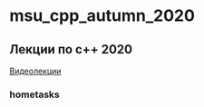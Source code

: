 # msu_cpp_autumn_2020

## Лекции по c++ 2020

[Видеолекции](https://www.youtube.com/watch?v=YXbrMny86U0&list=PLrCZzMib1e9qjGLjg83bCksf3N7FIy7jg)

### hometasks
